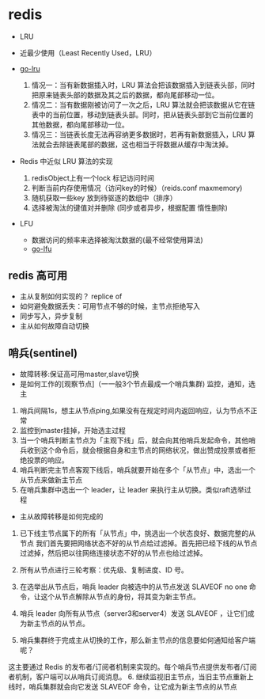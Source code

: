 # redis

* LRU
 * 近最少使用（Least Recently Used，LRU）
 * [go-lru](https://github.com/golang/groupcache/blob/master/lru/lru.go)
    1. 情况一：当有新数据插入时，LRU 算法会把该数据插入到链表头部，同时把原来链表头部的数据及其之后的数据，都向尾部移动一位。
    2. 情况二：当有数据刚被访问了一次之后，LRU 算法就会把该数据从它在链表中的当前位置，移动到链表头部。同时，把从链表头部到它当前位置的其他数据，都向尾部移动一位。
    3. 情况三：当链表长度无法再容纳更多数据时，若再有新数据插入，LRU 算法就会去除链表尾部的数据，这也相当于将数据从缓存中淘汰掉。
 * Redis 中近似 LRU 算法的实现
   1. redisObject上有一个lock 标记访问时间
   2. 判断当前内存使用情况（访问key的时候）（reids.conf maxmemory)
   3. 随机获取一些key 放到待驱逐的数组中（排序）
   4. 选择被淘汰的键值对并删除 (同步或者异步，根据配置 惰性删除)

* LFU
  * 数据访问的频率来选择被淘汰数据的(最不经常使用算法)
  * [go-lfu](https://github.com/dgrijalva/lfu-go/blob/master/lfu.go)

## redis 高可用
* 主从复制如何实现的？ replice of
* 如何避免数据丢失：可用节点不够的时候，主节点拒绝写入
* 同步写入，异步复制
* 主从如何故障自动切换
## 哨兵(sentinel)
* 故障转移:保证高可用master,slave切换
* 是如何工作的[观察节点]（一一般3个节点最成一个哨兵集群)
监控，通知，选主
1. 哨兵间隔1s，想主从节点ping,如果没有在规定时间内返回响应，认为节点不正常
1. 监控到master挂掉，开始选主过程
3. 当一个哨兵判断主节点为「主观下线」后，就会向其他哨兵发起命令，其他哨兵收到这个命令后，就会根据自身和主节点的网络状况，做出赞成投票或者拒绝投票的响应。
4. 哨兵判断完主节点客观下线后，哨兵就要开始在多个「从节点」中，选出一个从节点来做新主节点
5. 在哨兵集群中选出一个 leader，让 leader 来执行主从切换。类似raft选举过程

* 主从故障转移是如何完成的
1. 已下线主节点属下的所有「从节点」中，挑选出一个状态良好、数据完整的从节点
我们首先要把网络状态不好的从节点给过滤掉。首先把已经下线的从节点过滤掉，然后把以往网络连接状态不好的从节点也给过滤掉。
2. 所有从节点进行三轮考察：优先级、复制进度、ID 号。
3. 在选举出从节点后，哨兵 leader 向被选中的从节点发送 SLAVEOF no one 命令，让这个从节点解除从节点的身份，将其变为新主节点。

4. 哨兵 leader 向所有从节点（server3和server4）发送 SLAVEOF ，让它们成为新主节点的从节点。
5. 哨兵集群终于完成主从切换的工作，那么新主节点的信息要如何通知给客户端呢？

这主要通过 Redis 的发布者/订阅者机制来实现的。每个哨兵节点提供发布者/订阅者机制，客户端可以从哨兵订阅消息。
6. 继续监视旧主节点，当旧主节点重新上线时，哨兵集群就会向它发送 SLAVEOF 命令，让它成为新主节点的从节点




